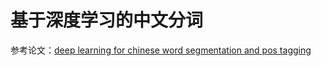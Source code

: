 # 基于深度学习的中文分词

参考论文：[deep learning for chinese word segmentation and pos tagging](www.aclweb.org/anthology/D13-1061)
